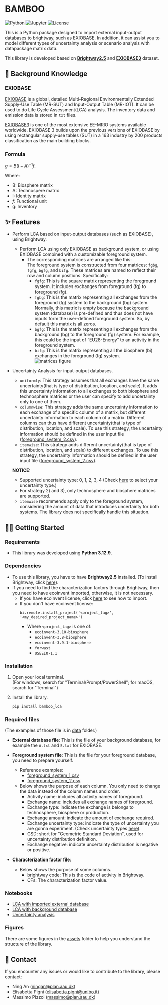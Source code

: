 # BAMBOO

[![Python](https://img.shields.io/badge/Python-3776AB.svg?logo=Python&logoColor=white)](https://www.python.org/)
[![Jupyter](https://img.shields.io/badge/Jupyter-F37626.svg?logo=Jupyter&logoColor=white)](https://jupyter.org/)
[![License](https://img.shields.io/github/license/Annedrew/bamboo?color=5D6D7E)](https://github.com/Annedrew/bamboo/blob/main/LICENSE)

This is a Python package designed to import external input-output databases to brightway, such as EXIOBASE. In addition, it can assist you to model different types of uncertainty analysis or scenario analysis with datapackage matrix data.  

This library is developed based on **[Brightway2.5](https://docs.brightway.dev/en/latest/)** and **[EXIOBASE3](https://www.exiobase.eu/index.php/9-blog/31-now-available-exiobase2)** dataset.

## 📖 Background Knowledge 

### EXIOBASE
[EXIOBASE](https://www.exiobase.eu/) is a global, detailed Multi-Regional Environmentally Extended Supply-Use Table (MR-SUT) and Input-Output Table (MR-IOT). It can be used to do Life Cycle Assessment(LCA) analysis. The inventory data and emission data is stored in `txt` files. 

[EXIOBASE3](https://zenodo.org/records/3583071) is one of the most extensive EE-MRIO systems available worldwide. EXIOBASE 3 builds upon the previous versions of EXIOBASE by using rectangular supply‐use tables (SUT) in a 163 industry by 200 products classification as the main building blocks.

### Formula

$g = B (I-A)^{-1} f$. 

Where:
- B: Biosphere matrix
- A: Technospere matrix
- I: Identity matrix
- $f$: Functional unit
- g: Inventory

## ✨ Features
- Perform LCA based on input-output databases (such as EXIOBASE), using Brightway.
  - Perform LCA using only EXIOBASE as background system, or using EXIOBASE combined with a customizable foreground system.
    - The corresponding matrices are arranged like this:  
    The foreground system is constructed from four matrices: `fgbg`, `fgfg`, `bgfg`, and `bifg`. These matrices are named to reflect their row and column positions. Specifically:
      - `fgfg`: This is the square matrix representing the foreground system. It includes exchanges from foreground (fg) to foreground (fg).
      - `fgbg`: This is the matrix representing all exchanges from the foreground (fg) system to the background (bg) system. Normally, this matrix is empty because the background system (database) is pre-defined and thus does not have inputs form the user-defined foreground system. So, by default this matrix is all zeros.
      - `bgfg`: This is the matrix representing all exchanges from the background (bg) to the foreground (fg) system. For example, this could be the input of “EU28-Energy” to an activity in the foreground system.
      - `bifg`: This is the matrix representing all the biosphere (bi) exchanges in the foreground (fg) system.  
    ![matrices figure](./assets/matrices_figure.png)
- Uncertainty Analysis for input-output databases.
  - `uniformly`: This strategy assumes that all exchanges have the same uncertainty(that is type of distribution, location, and scale). It adds this uncertainty information to all exchanges to both biosphere and technosphere matrices or the user can specify to add uncertainty only to one of them.
  - `columnwise`: This strategy adds the same uncertainty information to each exchange of a specific column of a matrix, but different uncertainty information to each column of a matrix. Different columns can thus have different uncertainty(that is type of distribution, location, and scale). To use this strategy, the uncertainty information should be defined in the user input file ([foreground_system_2.csv](notebooks/data/foreground_system_2.csv)).
  - `itemwise`: This strategy adds different uncertainty(that is type of distribution, location, and scale) to different exchanges. To use this strategy, the uncertainty information should be defined in the user input file ([foreground_system_2.csv](notebooks/data/foreground_system_2.csv)).

  **NOTICE:**  
    - Supported uncertainty type: 0, 1, 2, 3, 4 (Check [here](https://stats-arrays.readthedocs.io/en/latest/#mapping-parameter-array-columns-to-uncertainty-distributions) to select your uncertainty type.)
    - For strategy 2) and 3), only technosphere and biosphere matrices are supported.
    - `itemwise` recommends apply only to the foreground system, considering the amount of data that introduces uncertainty for both systems. The library does not specifically handle this situation.

## 👩‍💻 Getting Started
### Requirements
- This library was developed using **Python 3.12.9**.

### Dependencies

- To use this library, you have to have **Brightway2.5** installed. (To install Brightway, click [here](https://docs.brightway.dev/en/latest/content/installation/)).
- If you need to find the characterization factors through Brightway, then you need to have ecoinvent imported, otherwise, it is not necessary.
  - If you have ecoinvent license, click [here](https://docs.brightway.dev/en/latest/content/cheatsheet/importing.html) to see how to import.
  - If you don't have ecoinvent license:
    ```
    bi.remote.install_project('<project_tag>', '<my_desired_project_name>')
    ```
    - Where `<project_tag>` is one of:
      - `ecoinvent-3.10-biosphere`
      - `ecoinvent-3.8-biosphere`
      - `ecoinvent-3.9.1-biosphere`
      - `forwast`
      - `USEEIO-1.1`

### Installation
1. Open your local terminal.  
(For windows, search for "Terminal/Prompt/PowerShell"; for macOS, search for "Terminal")

2. Install the library.
   ```
   pip install bamboo_lca
   ```

### Required files
(The examples of those file is in [data](notebooks/data) folder.)
- **External database file**: This is the file of your background database, for example the `A.txt` and `S.txt` for EXIOBASE.
- **Foreground system file**: This is the file for your foreground database, you need to prepare yourself. 
  - Reference examples: 
    - [foreground_system_1.csv](notebooks/data/foreground_system_1.csv)
    - [foreground_system_2.csv](notebooks/data/foreground_system_2.csv). 
  - Below shows the purpose of each column. You only need to change the data instead of the column names and order. 
    - Activity name: includes all activity names of foreground.
    - Exchange name: includes all exchange names of foreground.
    - Exchange type: indicate the exchange is belongs to technosphere, biosphere or production.
    - Exchange amount: indicate the amount of exchange required.
    - Exchange uncertainty type: indicate the type of uncertainty you are gonna experiment. (Check uncertainty types [here](https://stats-arrays.readthedocs.io/en/latest/#mapping-parameter-array-columns-to-uncertainty-distributions)).
    - GSD: short for "Geometric Standard Deviation", used for uncertainty distribution definition.
    - Exchange negative: indicate uncertainty distribution is negative or positive.

- **Characterization factor file**: 
  - Below shows the purpose of some columns. 
    - brightway code: This is the code of activity in Brightway. 
    - CFs: The characterization factor value.
### Notebooks
- [LCA with imported external database](https://github.com/Annedrew/brightway-bamboo/blob/main/notebooks/lca_with_foreground.ipynb)
- [LCA with background database](https://github.com/Annedrew/brightway-bamboo/blob/main/notebooks/lca_with_background.ipynb)
- [Uncertainty analysis](https://github.com/Annedrew/brightway-bamboo/blob/main/notebooks/uncertainty_analysis.ipynb)

### Figures
There are some figures in the [assets](assets) folder to help you understand the structure of the library.

## 💬 Contact
If you encounter any issues or would like to contribute to the library, please contact: 
  - Ning An (ningan@plan.aau.dk)
  - Elisabetta Pigni (elisabetta.pigni@unibo.it)
  - Massimo Pizzol (massimo@plan.aau.dk)
